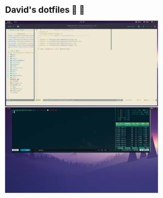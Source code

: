 # David's dotfiles :pencil: :blue_heart:

![Tmux](screenshots/workspace.png "Workspace")
![Guake](screenshots/workspace2.png "Workspace2")
